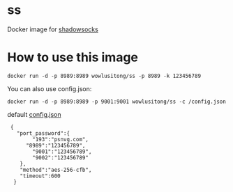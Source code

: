 # ss
Docker image for [shadowsocks](https://github.com/shadowsocks/shadowsocks-go)
# How to use this image
`docker run -d -p 8989:8989 wowlusitong/ss -p 8989 -k 123456789`

You can also use config.json:

`docker run -d -p 8989:8989 -p 9001:9001 wowlusitong/ss -c /config.json`

default [config.json](https://github.com/wowlusitong/ss/blob/master/config.json)
```
 {
   "port_password":{
	    "193":"psnvg.com",
      "8989":"123456789",
    	"9001":"123456789",
	    "9002":"123456789"
    },
    "method":"aes-256-cfb",
    "timeout":600
  }
```

